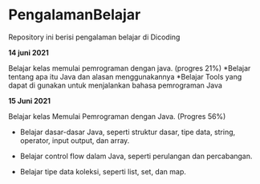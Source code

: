 # PengalamanBelajar
Repository ini berisi pengalaman belajar di Dicoding

**14 juni 2021**

Belajar kelas memulai pemrograman dengan java. (progres 21%)
*Belajar tentang apa itu Java dan alasan menggunakannya
*Belajar Tools yang dapat di gunakan untuk menjalankan bahasa pemrograman Java

**15 Juni 2021**

Belajar kelas Memulai Pemrograman dengan Java. (Progres 56%)

  * Belajar dasar-dasar Java, seperti struktur dasar, tipe data, string, operator, input output, dan array.

  * Belajar control flow dalam Java, seperti perulangan dan percabangan.

  * Belajar tipe data koleksi, seperti list, set, dan map.
